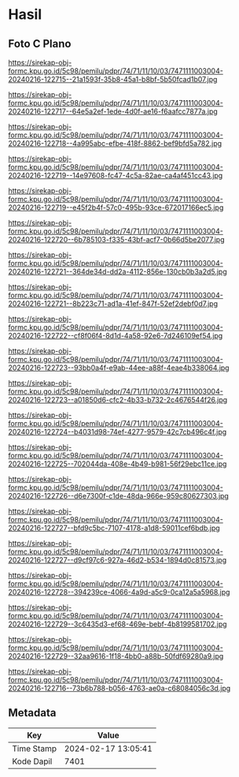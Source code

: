 # Hasil

## Foto C Plano

https://sirekap-obj-formc.kpu.go.id/5c98/pemilu/pdpr/74/71/11/10/03/7471111003004-20240216-122715--21a1593f-35b8-45a1-b8bf-5b50fcad1b07.jpg

https://sirekap-obj-formc.kpu.go.id/5c98/pemilu/pdpr/74/71/11/10/03/7471111003004-20240216-122717--64e5a2ef-1ede-4d0f-ae16-f6aafcc7877a.jpg

https://sirekap-obj-formc.kpu.go.id/5c98/pemilu/pdpr/74/71/11/10/03/7471111003004-20240216-122718--4a995abc-efbe-418f-8862-bef9bfd5a782.jpg

https://sirekap-obj-formc.kpu.go.id/5c98/pemilu/pdpr/74/71/11/10/03/7471111003004-20240216-122719--14e97608-fc47-4c5a-82ae-ca4af451cc43.jpg

https://sirekap-obj-formc.kpu.go.id/5c98/pemilu/pdpr/74/71/11/10/03/7471111003004-20240216-122719--e45f2b4f-57c0-495b-93ce-672017166ec5.jpg

https://sirekap-obj-formc.kpu.go.id/5c98/pemilu/pdpr/74/71/11/10/03/7471111003004-20240216-122720--6b785103-f335-43bf-acf7-0b66d5be2077.jpg

https://sirekap-obj-formc.kpu.go.id/5c98/pemilu/pdpr/74/71/11/10/03/7471111003004-20240216-122721--364de34d-dd2a-4112-856e-130cb0b3a2d5.jpg

https://sirekap-obj-formc.kpu.go.id/5c98/pemilu/pdpr/74/71/11/10/03/7471111003004-20240216-122721--8b223c71-ad1a-41ef-847f-52ef2debf0d7.jpg

https://sirekap-obj-formc.kpu.go.id/5c98/pemilu/pdpr/74/71/11/10/03/7471111003004-20240216-122722--cf8f06f4-8d1d-4a58-92e6-7d246109ef54.jpg

https://sirekap-obj-formc.kpu.go.id/5c98/pemilu/pdpr/74/71/11/10/03/7471111003004-20240216-122723--93bb0a4f-e9ab-44ee-a88f-4eae4b338064.jpg

https://sirekap-obj-formc.kpu.go.id/5c98/pemilu/pdpr/74/71/11/10/03/7471111003004-20240216-122723--a01850d6-cfc2-4b33-b732-2c4676544f26.jpg

https://sirekap-obj-formc.kpu.go.id/5c98/pemilu/pdpr/74/71/11/10/03/7471111003004-20240216-122724--b4031d98-74ef-4277-9579-42c7cb496c4f.jpg

https://sirekap-obj-formc.kpu.go.id/5c98/pemilu/pdpr/74/71/11/10/03/7471111003004-20240216-122725--702044da-408e-4b49-b981-56f29ebc11ce.jpg

https://sirekap-obj-formc.kpu.go.id/5c98/pemilu/pdpr/74/71/11/10/03/7471111003004-20240216-122726--d6e7300f-c1de-48da-966e-959c80627303.jpg

https://sirekap-obj-formc.kpu.go.id/5c98/pemilu/pdpr/74/71/11/10/03/7471111003004-20240216-122727--bfd9c5bc-7107-4178-a1d8-59011cef6bdb.jpg

https://sirekap-obj-formc.kpu.go.id/5c98/pemilu/pdpr/74/71/11/10/03/7471111003004-20240216-122727--d9cf97c6-927a-46d2-b534-1894d0c81573.jpg

https://sirekap-obj-formc.kpu.go.id/5c98/pemilu/pdpr/74/71/11/10/03/7471111003004-20240216-122728--394239ce-4066-4a9d-a5c9-0ca12a5a5968.jpg

https://sirekap-obj-formc.kpu.go.id/5c98/pemilu/pdpr/74/71/11/10/03/7471111003004-20240216-122729--3c6435d3-ef68-469e-bebf-4b8199581702.jpg

https://sirekap-obj-formc.kpu.go.id/5c98/pemilu/pdpr/74/71/11/10/03/7471111003004-20240216-122729--32aa9616-1f18-4bb0-a88b-50fdf69280a9.jpg

https://sirekap-obj-formc.kpu.go.id/5c98/pemilu/pdpr/74/71/11/10/03/7471111003004-20240216-122716--73b6b788-b056-4763-ae0a-c68084056c3d.jpg


## Metadata

| Key        | Value               |
| ---------- | ------------------- |
| Time Stamp | 2024-02-17 13:05:41 |
| Kode Dapil | 7401                |




